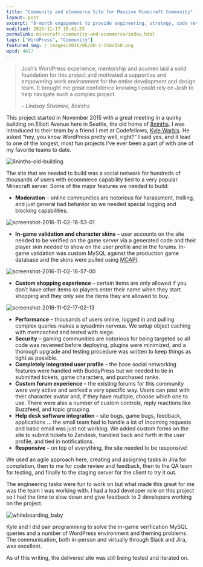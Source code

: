 ```yaml
---
title: "Community and eCommerce Site for Massive Minecraft Community"
layout: post
excerpt: "8-month engagement to provide engineering, strategy, code review, pair programming, performance reviews, and security guidance."
modified: 2016-11-17 18:41:55
permalink: minecraft-community-and-ecommerce/index.html
tags: ["WordPress", "Community"]
featured_img: /_images/2016/06/80-1-150x150.png
wpid: 4617
---
```



> Josh’s WordPress experience, mentorship and acumen laid a solid foundation for this project and motivated a supportive and empowering work environment for the entire development and design team. It brought me great confidence knowing I could rely on Josh to help navigate such a complex project.
>
> *– Lindsay Shelmire, 8ninths*

This project started in November 2015 with a great meeting in a quirky building on Elliott Avenue here in Seattle, the old home of [8ninths](http://8ninths.com/). I was introduced to their team by a friend I met at Codefellows, [Kyle Warbis](https://github.com/UWarbs). He asked “hey, you know WordPress pretty well, right?” I said yes, and it lead to one of the longest, most fun projects I’ve ever been a part of with one of my favorite teams to date.

![8ninths-old-building](/_images/2016/11/8ninths-old-building.jpg)

The site that we needed to build was a social network for hundreds of thousands of users with ecommerce capability tied to a very popular Minecraft server. Some of the major features we needed to build:

- **Moderation** – online communities are notorious for harassment, trolling, and just general bad behavior so we needed special logging and blocking capabilities.

![screenshot-2016-11-02-16-53-01](/_images/2016/11/Screenshot-2016-11-02-16.53.01.png)

- **In-game validation and character skins** – user accounts on the site needed to be verified on the game server via a generated code and their player skin needed to show on the user profile and in the forums. In-game validation was custom MySQL against the production game database and the skins were pulled using [MCAPI](http://mcapi.ca/).

![screenshot-2016-11-02-16-57-00](/_images/2016/11/Screenshot-2016-11-02-16.57.00.png)

- **Custom shopping experience** – certain items are only allowed if you don’t have other items so players enter their name when they start shopping and they only see the items they are allowed to buy.

![screenshot-2016-11-02-17-02-13](/_images/2016/11/Screenshot-2016-11-02-17.02.13.png)

- **Performance** – thousands of users online, logged in and pulling complex queries makes a sysadmin nervous. We setup object caching with memcached and tested with siege.
- **Security** – gaming communities are notorious for being targeted so all code was reviewed before deploying, plugins were minimized, and a thorough upgrade and testing procedure was written to keep things as tight as possible.
- **Completely integrated user profile** – the base social networking features were handled with BuddyPress but we needed to tie in submitted tickets, game characters, and purchased ranks.
- **Custom forum experience** – the existing forums for this community were very active and worked a very specific way. Users can post with their character avatar and, if they have multiple, choose which one to use. There were also a number of custom controls, reply reactions like Buzzfeed, and topic grouping.
- **Help desk software integration** – site bugs, game bugs, feedback, applications … the small team had to handle a lot of incoming requests and basic email was just not working. We added custom forms on the site to submit tickets to Zendesk, handled back and forth in the user profile, and tied in notifications.
- **Responsive** – on top of everything, the site needed to be responsive!

We used an agile approach here, creating and assigning tasks in Jira for completion, then to me for code review and feedback, then to the QA team for testing, and finally to the staging server for the client to try it out.

The engineering tasks were fun to work on but what made this great for me was the team I was working with. I had a lead developer role on this project so I had the time to slow down and give feedback to 2 developers working on the project.

![whiteboarding_baby](/_images/2016/06/whiteboarding_baby.jpg)

Kyle and I did pair programming to solve the in-game verification MySQL queries and a number of WordPress environment and theming problems. The communication, both in-person and virtually through Slack and Jira, was excellent.

As of this writing, the delivered site was still being tested and iterated on.
